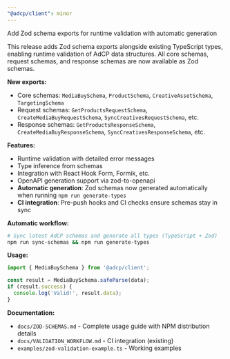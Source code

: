 ```yaml
---
"@adcp/client": minor
---
```


Add Zod schema exports for runtime validation with automatic generation

This release adds Zod schema exports alongside existing TypeScript types, enabling runtime validation of AdCP data structures. All core schemas, request schemas, and response schemas are now available as Zod schemas.

**New exports:**
- Core schemas: `MediaBuySchema`, `ProductSchema`, `CreativeAssetSchema`, `TargetingSchema`
- Request schemas: `GetProductsRequestSchema`, `CreateMediaBuyRequestSchema`, `SyncCreativesRequestSchema`, etc.
- Response schemas: `GetProductsResponseSchema`, `CreateMediaBuyResponseSchema`, `SyncCreativesResponseSchema`, etc.

**Features:**
- Runtime validation with detailed error messages
- Type inference from schemas
- Integration with React Hook Form, Formik, etc.
- OpenAPI generation support via zod-to-openapi
- **Automatic generation**: Zod schemas now generated automatically when running `npm run generate-types`
- **CI integration**: Pre-push hooks and CI checks ensure schemas stay in sync

**Automatic workflow:**
```bash
# Sync latest AdCP schemas and generate all types (TypeScript + Zod)
npm run sync-schemas && npm run generate-types
```

**Usage:**
```typescript
import { MediaBuySchema } from '@adcp/client';

const result = MediaBuySchema.safeParse(data);
if (result.success) {
  console.log('Valid!', result.data);
}
```

**Documentation:**
- `docs/ZOD-SCHEMAS.md` - Complete usage guide with NPM distribution details
- `docs/VALIDATION_WORKFLOW.md` - CI integration (existing)
- `examples/zod-validation-example.ts` - Working examples
